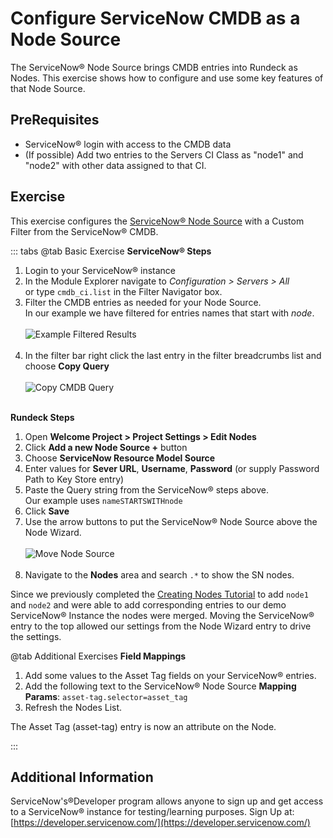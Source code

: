 # Configure ServiceNow CMDB as a Node Source

The ServiceNow&reg; Node Source brings CMDB entries into Rundeck as Nodes.  This exercise shows how to configure and use some key features of that Node Source.

## PreRequisites

- ServiceNow&reg; login with access to the CMDB data
- (If possible) Add two entries to the Servers CI Class as "node1" and "node2" with other data assigned to that CI.

## Exercise

This exercise configures the [ServiceNow&reg; Node Source](/manual/projects/resource-model-sources/servicenow.md) with a Custom Filter from the ServiceNow&reg; CMDB.

::: tabs
@tab Basic Exercise
**ServiceNow&reg; Steps**

1. Login to your ServiceNow&reg; instance
1. In the Module Explorer navigate to _Configuration > Servers > All_ <br>or type `cmdb_ci.list` in the Filter Navigator box.
1. Filter the CMDB entries as needed for your Node Source.<br>In our example we have filtered for entries names that start with _node_.
    <br><br>![Example Filtered Results](/assets/img/howto-sn-nodelist.png)<br><br>
1. In the filter bar right click the last entry in the filter breadcrumbs list and choose **Copy Query**
    <br><br>![Copy CMDB Query](/assets/img/howto-sn-copyquery.png)<br><br>

**Rundeck Steps**

1. Open **Welcome Project > Project Settings > Edit Nodes**
1. Click **Add a new Node Source +** button
1. Choose **ServiceNow Resource Model Source**
1. Enter values for **Sever URL**, **Username**, **Password** (or supply Password Path to Key Store entry)
1. Paste the Query string from the ServiceNow&reg; steps above.<br>Our example uses `nameSTARTSWITHnode`
1. Click **Save**
1. Use the arrow buttons to put the ServiceNow&reg; Node Source above the Node Wizard.
    <br><br>![Move Node Source](/assets/img/howto-sn-movenodesource.png)<br><br>
1. Navigate to the **Nodes** area and search `.*` to show the SN nodes.

Since we previously completed the [Creating Nodes Tutorial](/learning/tutorial/creatingnodes.md) to add `node1` and `node2` and were able to add corresponding entries to our demo ServiceNow&reg; Instance the nodes were merged.  Moving the ServiceNow&reg; entry to the top allowed our settings from the Node Wizard entry to drive the settings.


@tab Additional Exercises
**Field Mappings**

1. Add some values to the Asset Tag fields on your ServiceNow&reg; entries.
1. Add the following text to the ServiceNow&reg; Node Source **Mapping Params**: `asset-tag.selector=asset_tag`
1. Refresh the Nodes List.

The Asset Tag (asset-tag) entry is now an attribute on the Node.

:::

## Additional Information
ServiceNow's&reg;Developer program allows anyone to sign up and get access to a ServiceNow&reg; instance for testing/learning purposes. Sign Up at: [https://developer.servicenow.com/](https://developer.servicenow.com/)
